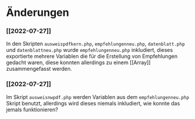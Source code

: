 # Änderungen
### [[2022-07-27]]
In den Skripten `ausweispdfkern.php`, `empfehlungenneu.php`, `datenblatt.php` und `datenblattneu.php` wurde `empfehlungenneu.php` inkludiert, dieses exportierte mehrere Variablen die für die Erstellung von Empfehlungen gedacht waren, diese konnten allerdings zu einem [[Array]] zusammengefasst werden.

### [[2022-07-27]]
Im Skript `ausweisnwpdf.php` werden Variablen aus dem `empfehlungenneu.php` Skript benutzt, allerdings wird dieses niemals inkludiert, wie konnte das jemals funktionieren?